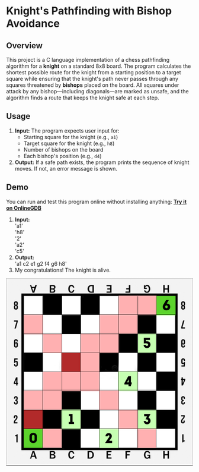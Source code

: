 # Knight's Pathfinding with Bishop Avoidance

## Overview

This project is a C language implementation of a chess pathfinding algorithm for a **knight** on a standard 8x8 board. The program calculates the shortest possible route for the knight from a starting position to a target square while ensuring that the knight's path never passes through any squares threatened by **bishops** placed on the board. All squares under attack by any bishop—including diagonals—are marked as unsafe, and the algorithm finds a route that keeps the knight safe at each step.


## Usage

1. **Input:** The program expects user input for:
   - Starting square for the knight (e.g., `a1`)
   - Target square for the knight (e.g., `h8`)
   - Number of bishops on the board
   - Each bishop's position (e.g., `d4`)
2. **Output:** If a safe path exists, the program prints the sequence of knight moves. If not, an error message is shown.

## Demo
You can run and test this program online without installing anything:
**[Try it on OnlineGDB](https://onlinegdb.com/uu5Mfnm6c)**

1. **Input:**<br>
'a1'<br> 'h8'<br> '2'<br> 'a2'<br> 'c5'
2. **Output:** <br>
'a1 c2 e1 g2 f4 g6 h8'
3. My congratulations! The knight is alive.

![Example image](example.jpg)
